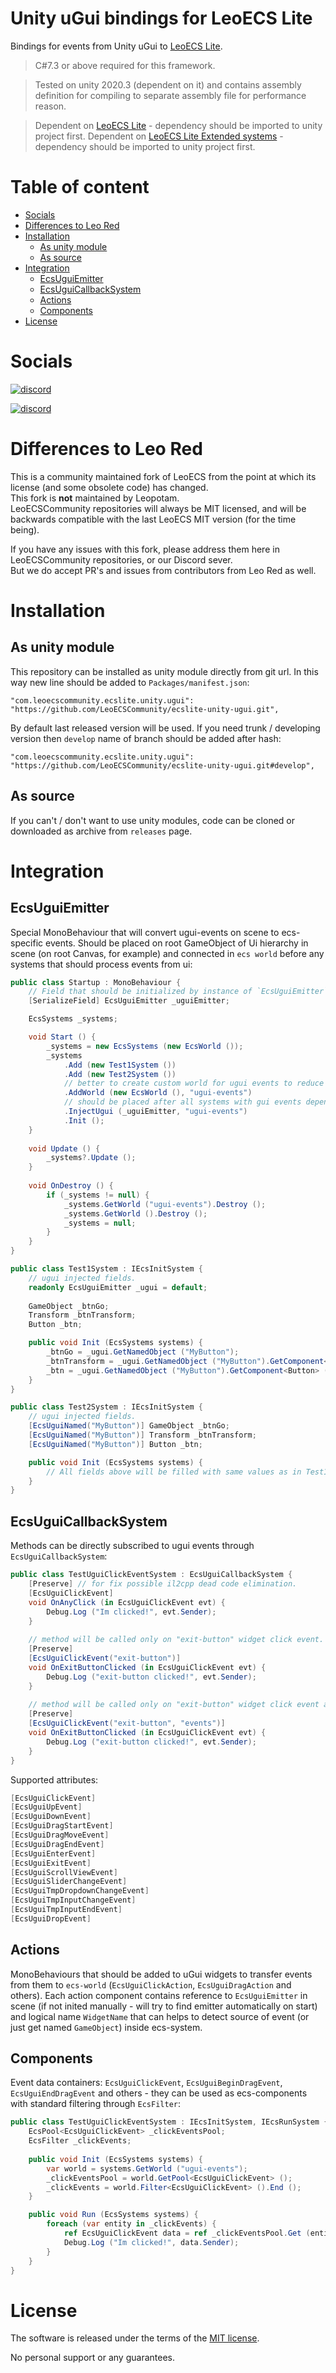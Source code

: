 # Unity uGui bindings for LeoECS Lite
Bindings for events from Unity uGui to [LeoECS Lite](https://github.com/LeoECSCommunity/ecslite).

> C#7.3 or above required for this framework.

> Tested on unity 2020.3 (dependent on it) and contains assembly definition for compiling to separate assembly file for performance reason.

> Dependent on [LeoECS Lite](https://github.com/LeoECSCommunity/ecslite) - dependency should be imported to unity project first.
> Dependent on [LeoECS Lite Extended systems](https://github.com/LeoECSCommunity/ecslite-extendedsystems) - dependency should be imported to unity project first.

# Table of content
* [Socials](#socials)
* [Differences to Leo Red](#differences-to-leo-red)
* [Installation](#installation)
    * [As unity module](#as-unity-module)
    * [As source](#as-source)
* [Integration](#integration)
    * [EcsUguiEmitter](#ecsuguiemitter)
    * [EcsUguiCallbackSystem](#ecsuguicallbacksystem)
    * [Actions](#actions)
    * [Components](#components)
* [License](#license)

# Socials
[![discord](https://img.shields.io/discord/963730852452388894.svg?label=New%20Community%20Discord%20server&style=for-the-badge&logo=discord)](https://discord.gg/ZAhCUv5YQt)

[![discord](https://img.shields.io/discord/404358247621853185.svg?label=Old%20Leo%20Discord%20server&style=for-the-badge&logo=discord)](https://discord.gg/5GZVde6)

# Differences to Leo Red
This is a community maintained fork of LeoECS from the point at which its license (and some obsolete code) has changed.  
This fork is **not** maintained by Leopotam.  
LeoECSCommunity repositories will always be MIT licensed, and will be backwards compatible with the last LeoECS MIT version (for the time being).  

If you have any issues with this fork, please address them here in LeoECSCommunity repositories, or our Discord sever.  
But we do accept PR's and issues from contributors from Leo Red as well.

# Installation

## As unity module
This repository can be installed as unity module directly from git url. In this way new line should be added to `Packages/manifest.json`:
```
"com.leoecscommunity.ecslite.unity.ugui": "https://github.com/LeoECSCommunity/ecslite-unity-ugui.git",
```
By default last released version will be used. If you need trunk / developing version then `develop` name of branch should be added after hash:
```
"com.leoecscommunity.ecslite.unity.ugui": "https://github.com/LeoECSCommunity/ecslite-unity-ugui.git#develop",
```

## As source
If you can't / don't want to use unity modules, code can be cloned or downloaded as archive from `releases` page.

# Integration

## EcsUguiEmitter
Special MonoBehaviour that will convert ugui-events on scene to ecs-specific events. Should be placed on root GameObject of Ui hierarchy in scene (on root Canvas, for example) and connected in `ecs world` before any systems that should process events from ui:
```csharp
public class Startup : MonoBehaviour {
    // Field that should be initialized by instance of `EcsUguiEmitter` assigned to Ui root GameObject.
    [SerializeField] EcsUguiEmitter _uguiEmitter;

    EcsSystems _systems;

    void Start () {
        _systems = new EcsSystems (new EcsWorld ());
        _systems
            .Add (new Test1System ())
            .Add (new Test2System ())
            // better to create custom world for ugui events to reduce memory consuming for default world.
            .AddWorld (new EcsWorld (), "ugui-events")
            // should be placed after all systems with gui events dependency.
            .InjectUgui (_uguiEmitter, "ugui-events")
            .Init ();
    }
    
    void Update () {
        _systems?.Update ();
    }
    
    void OnDestroy () {
        if (_systems != null) {
            _systems.GetWorld ("ugui-events").Destroy ();
            _systems.GetWorld ().Destroy ();
            _systems = null;
        }
    }
}

public class Test1System : IEcsInitSystem {
    // ugui injected fields.
    readonly EcsUguiEmitter _ugui = default;
    
    GameObject _btnGo;
    Transform _btnTransform;
    Button _btn;

    public void Init (EcsSystems systems) {
        _btnGo = _ugui.GetNamedObject ("MyButton");
        _btnTransform = _ugui.GetNamedObject ("MyButton").GetComponent<Transform> ();
        _btn = _ugui.GetNamedObject ("MyButton").GetComponent<Button> ();
    }
}

public class Test2System : IEcsInitSystem {
    // ugui injected fields.
    [EcsUguiNamed("MyButton")] GameObject _btnGo;
    [EcsUguiNamed("MyButton")] Transform _btnTransform;
    [EcsUguiNamed("MyButton")] Button _btn;

    public void Init (EcsSystems systems) {
        // All fields above will be filled with same values as in Test1System.
    }
}
```

## EcsUguiCallbackSystem
Methods can be directly subscribed to ugui events through `EcsUguiCallbackSystem`:
```csharp
public class TestUguiClickEventSystem : EcsUguiCallbackSystem {
    [Preserve] // for fix possible il2cpp dead code elimination.
    [EcsUguiClickEvent]
    void OnAnyClick (in EcsUguiClickEvent evt) {
        Debug.Log ("Im clicked!", evt.Sender);
    }
    
    // method will be called only on "exit-button" widget click event. 
    [Preserve]
    [EcsUguiClickEvent("exit-button")]
    void OnExitButtonClicked (in EcsUguiClickEvent evt) {
        Debug.Log ("exit-button clicked!", evt.Sender);
    }
    
    // method will be called only on "exit-button" widget click event at "events" world. 
    [Preserve]
    [EcsUguiClickEvent("exit-button", "events")]
    void OnExitButtonClicked (in EcsUguiClickEvent evt) {
        Debug.Log ("exit-button clicked!", evt.Sender);
    }
}
```
Supported attributes:
```csharp
[EcsUguiClickEvent]
[EcsUguiUpEvent]
[EcsUguiDownEvent]
[EcsUguiDragStartEvent]
[EcsUguiDragMoveEvent]
[EcsUguiDragEndEvent]
[EcsUguiEnterEvent]
[EcsUguiExitEvent]
[EcsUguiScrollViewEvent]
[EcsUguiSliderChangeEvent]
[EcsUguiTmpDropdownChangeEvent]
[EcsUguiTmpInputChangeEvent]
[EcsUguiTmpInputEndEvent]
[EcsUguiDropEvent]
```
## Actions
MonoBehaviours that should be added to uGui widgets to transfer events from them to `ecs-world` (`EcsUguiClickAction`, `EcsUguiDragAction` and others). Each action component contains reference to `EcsUguiEmitter` in scene (if not inited manually - will try to find emitter automatically on start) and logical name `WidgetName` that can helps to detect source of event (or just get named `GameObject`) inside ecs-system.

## Components
Event data containers: `EcsUguiClickEvent`, `EcsUguiBeginDragEvent`, `EcsUguiEndDragEvent` and others - they can be used as ecs-components with standard filtering through `EcsFilter`:
```csharp
public class TestUguiClickEventSystem : IEcsInitSystem, IEcsRunSystem {
    EcsPool<EcsUguiClickEvent> _clickEventsPool;
    EcsFilter _clickEvents;
    
    public void Init (EcsSystems systems) {
        var world = systems.GetWorld ("ugui-events");
        _clickEventsPool = world.GetPool<EcsUguiClickEvent> (); 
        _clickEvents = world.Filter<EcsUguiClickEvent> ().End ();
    }

    public void Run (EcsSystems systems) {
        foreach (var entity in _clickEvents) {
            ref EcsUguiClickEvent data = ref _clickEventsPool.Get (entity);
            Debug.Log ("Im clicked!", data.Sender);
        }
    }
}
```

# License
The software is released under the terms of the [MIT license](./LICENSE.md).

No personal support or any guarantees.
